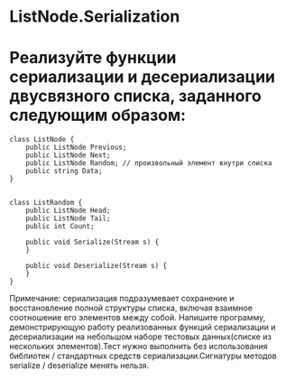 # ListNode.Serialization

# Реализуйте функции сериализации и десериализации двусвязного списка, заданного следующим образом:
    class ListNode {
        public ListNode Previous;
        public ListNode Next;
        public ListNode Random; // произвольный элемент внутри списка
        public string Data;
    }


    class ListRandom {
        public ListNode Head;
        public ListNode Tail;
        public int Count;

        public void Serialize(Stream s) {
        }

        public void Deserialize(Stream s) {
        }
    }

Примечание: сериализация подразумевает сохранение и восстановление полной структуры списка, включая взаимное соотношение его элементов между собой.
Напишите программу, демонстрирующую работу реализованных функций сериализации и десериализации на небольшом наборе тестовых данных(списке из нескольких элементов).Тест нужно выполнить без использования библиотек / стандартных средств сериализации.Сигнатуры методов serialize / deserialize менять нельзя.
